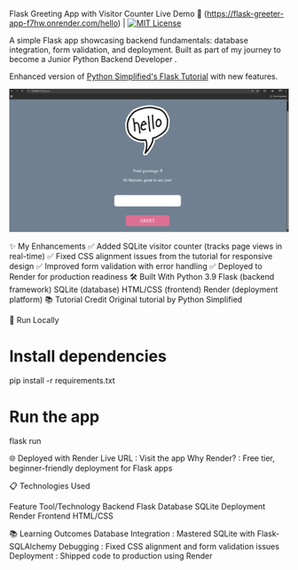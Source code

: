 Flask Greeting App with Visitor Counter
Live Demo 🚀 (https://flask-greeter-app-f7hw.onrender.com/hello) | [![MIT License](https://img.shields.io/badge/License-MIT-green.svg)](LICENSE)  

A simple Flask app showcasing backend fundamentals: database integration, form validation, and deployment.
Built as part of my journey to become a Junior Python Backend Developer . 

Enhanced version of [Python Simplified's Flask Tutorial](https://www.youtube.com/watch?v=6plVs_ytIH8&list=FLUlfchq2F5t_LmXuw1IXbFA&index=2) with new features.

![App Screenshot](screenshots/web.png)
<!-- Replace with actual screenshot if available -->

✨ My Enhancements
✅ Added SQLite visitor counter (tracks page views in real-time)
✅ Fixed CSS alignment issues from the tutorial for responsive design
✅ Improved form validation with error handling
✅ Deployed to Render for production readiness
🛠 Built With
Python 3.9
Flask (backend framework)
SQLite (database)
HTML/CSS (frontend)
Render (deployment platform)
📚 Tutorial Credit
Original tutorial by Python Simplified

🚀 Run Locally

# Install dependencies
pip install -r requirements.txt

# Run the app
flask run

🌐 Deployed with Render
Live URL : Visit the app
Why Render? : Free tier, beginner-friendly deployment for Flask apps

📋 Technologies Used

Feature     Tool/Technology
Backend     Flask
Database    SQLite
Deployment  Render
Frontend    HTML/CSS

📚 Learning Outcomes
Database Integration : Mastered SQLite with Flask-SQLAlchemy
Debugging : Fixed CSS alignment and form validation issues
Deployment : Shipped code to production using Render

